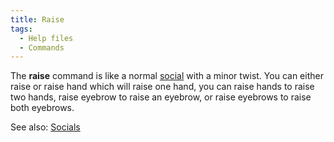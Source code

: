 ```yaml
---
title: Raise
tags:
  - Help files
  - Commands
---
```

The **raise** command is like a normal [social](Socials "wikilink") with
a minor twist. You can either raise or raise hand which will raise one
hand, you can raise hands to raise two hands, raise eyebrow to raise an
eyebrow, or raise eyebrows to raise both eyebrows.

See also: [Socials](Socials "wikilink")
